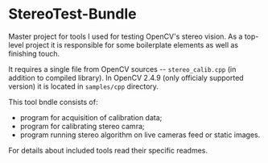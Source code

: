 StereoTest-Bundle
=================

Master project for tools I used for testing OpenCV's stereo vision. As a top-level project it is responsible for some boilerplate elements as well as finishing touch.

It requires a single file from OpenCV sources -- `stereo_calib.cpp` (in addition to compiled library). In OpenCV 2.4.9 (only officialy supported version) it is located in `samples/cpp` directory.

This tool bndle consists of:
 - program for acquisition of calibration data;
 - program for calibrating stereo camra;
 - program running stereo algorithm on live cameras feed or static images.

For details about included tools read their specific readmes.
